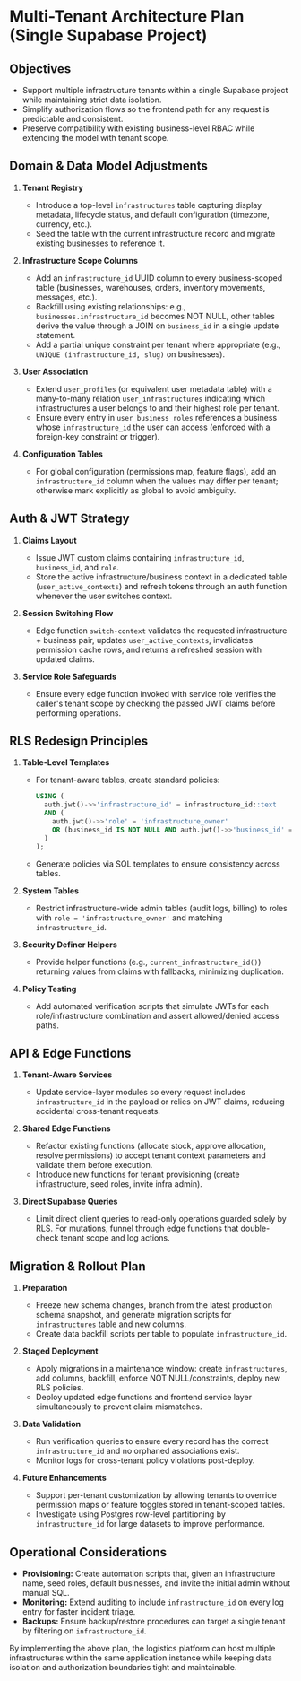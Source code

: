 # Multi-Tenant Architecture Plan (Single Supabase Project)

## Objectives
- Support multiple infrastructure tenants within a single Supabase project while maintaining strict data isolation.
- Simplify authorization flows so the frontend path for any request is predictable and consistent.
- Preserve compatibility with existing business-level RBAC while extending the model with tenant scope.

## Domain & Data Model Adjustments
1. **Tenant Registry**
   - Introduce a top-level `infrastructures` table capturing display metadata, lifecycle status, and default configuration (timezone, currency, etc.).
   - Seed the table with the current infrastructure record and migrate existing businesses to reference it.

2. **Infrastructure Scope Columns**
   - Add an `infrastructure_id` UUID column to every business-scoped table (businesses, warehouses, orders, inventory movements, messages, etc.).
   - Backfill using existing relationships: e.g., `businesses.infrastructure_id` becomes NOT NULL, other tables derive the value through a JOIN on `business_id` in a single update statement.
   - Add a partial unique constraint per tenant where appropriate (e.g., `UNIQUE (infrastructure_id, slug)` on businesses).

3. **User Association**
   - Extend `user_profiles` (or equivalent user metadata table) with a many-to-many relation `user_infrastructures` indicating which infrastructures a user belongs to and their highest role per tenant.
   - Ensure every entry in `user_business_roles` references a business whose `infrastructure_id` the user can access (enforced with a foreign-key constraint or trigger).

4. **Configuration Tables**
   - For global configuration (permissions map, feature flags), add an `infrastructure_id` column when the values may differ per tenant; otherwise mark explicitly as global to avoid ambiguity.

## Auth & JWT Strategy
1. **Claims Layout**
   - Issue JWT custom claims containing `infrastructure_id`, `business_id`, and `role`.
   - Store the active infrastructure/business context in a dedicated table (`user_active_contexts`) and refresh tokens through an auth function whenever the user switches context.

2. **Session Switching Flow**
   - Edge function `switch-context` validates the requested infrastructure + business pair, updates `user_active_contexts`, invalidates permission cache rows, and returns a refreshed session with updated claims.

3. **Service Role Safeguards**
   - Ensure every edge function invoked with service role verifies the caller's tenant scope by checking the passed JWT claims before performing operations.

## RLS Redesign Principles
1. **Table-Level Templates**
   - For tenant-aware tables, create standard policies:
     ```sql
     USING (
       auth.jwt()->>'infrastructure_id' = infrastructure_id::text
       AND (
         auth.jwt()->>'role' = 'infrastructure_owner'
         OR (business_id IS NOT NULL AND auth.jwt()->>'business_id' = business_id::text)
       )
     );
     ```
   - Generate policies via SQL templates to ensure consistency across tables.

2. **System Tables**
   - Restrict infrastructure-wide admin tables (audit logs, billing) to roles with `role = 'infrastructure_owner'` and matching `infrastructure_id`.

3. **Security Definer Helpers**
   - Provide helper functions (e.g., `current_infrastructure_id()`) returning values from claims with fallbacks, minimizing duplication.

4. **Policy Testing**
   - Add automated verification scripts that simulate JWTs for each role/infrastructure combination and assert allowed/denied access paths.

## API & Edge Functions
1. **Tenant-Aware Services**
   - Update service-layer modules so every request includes `infrastructure_id` in the payload or relies on JWT claims, reducing accidental cross-tenant requests.

2. **Shared Edge Functions**
   - Refactor existing functions (allocate stock, approve allocation, resolve permissions) to accept tenant context parameters and validate them before execution.
   - Introduce new functions for tenant provisioning (create infrastructure, seed roles, invite infra admin).

3. **Direct Supabase Queries**
   - Limit direct client queries to read-only operations guarded solely by RLS. For mutations, funnel through edge functions that double-check tenant scope and log actions.

## Migration & Rollout Plan
1. **Preparation**
   - Freeze new schema changes, branch from the latest production schema snapshot, and generate migration scripts for `infrastructures` table and new columns.
   - Create data backfill scripts per table to populate `infrastructure_id`.

2. **Staged Deployment**
   - Apply migrations in a maintenance window: create `infrastructures`, add columns, backfill, enforce NOT NULL/constraints, deploy new RLS policies.
   - Deploy updated edge functions and frontend service layer simultaneously to prevent claim mismatches.

3. **Data Validation**
   - Run verification queries to ensure every record has the correct `infrastructure_id` and no orphaned associations exist.
   - Monitor logs for cross-tenant policy violations post-deploy.

4. **Future Enhancements**
   - Support per-tenant customization by allowing tenants to override permission maps or feature toggles stored in tenant-scoped tables.
   - Investigate using Postgres row-level partitioning by `infrastructure_id` for large datasets to improve performance.

## Operational Considerations
- **Provisioning:** Create automation scripts that, given an infrastructure name, seed roles, default businesses, and invite the initial admin without manual SQL.
- **Monitoring:** Extend auditing to include `infrastructure_id` on every log entry for faster incident triage.
- **Backups:** Ensure backup/restore procedures can target a single tenant by filtering on `infrastructure_id`.

By implementing the above plan, the logistics platform can host multiple infrastructures within the same application instance while keeping data isolation and authorization boundaries tight and maintainable.
